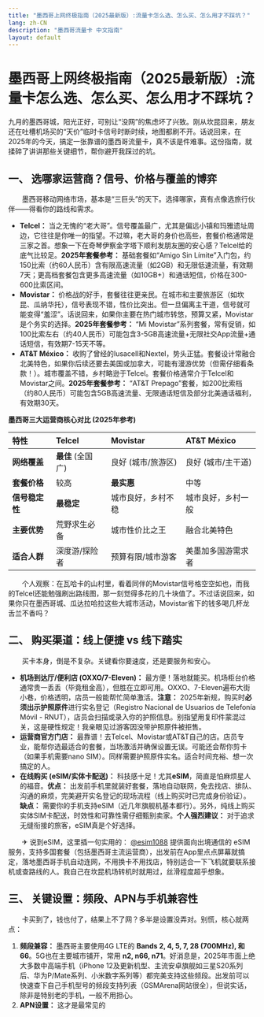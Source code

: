 ```yaml
---
title: "墨西哥上网终极指南（2025最新版）:流量卡怎么选、怎么买、怎么用才不踩坑？"
lang: zh-CN
description: "墨西哥流量卡 中文指南"
layout: default
---
```

# 墨西哥上网终极指南（2025最新版）:流量卡怎么选、怎么买、怎么用才不踩坑？

九月的墨西哥城，阳光正好，可别让“没网”的焦虑坏了兴致。刚从坎昆回来，朋友还在吐槽机场买的“天价”临时卡信号时断时续，地图都刷不开。话说回来，在2025年的今天，搞定一张靠谱的墨西哥流量卡，真不该是件难事。这份指南，就揉碎了讲讲那些关键细节，帮你避开我踩过的坑。

## 一、 选哪家运营商？信号、价格与覆盖的博弈

　　墨西哥移动网络市场，基本是“三巨头”的天下。选择哪家，真有点像选旅行伙伴——得看你的路线和需求。

*   **Telcel：** 当之无愧的“老大哥”。信号覆盖最广，尤其是偏远小镇和玛雅遗址周边，它往往是你唯一的指望。不过嘛，老大哥的身价也高些，套餐价格通常是三家之首。想象一下在奇琴伊察金字塔下顺利发朋友圈的安心感？Telcel给的底气比较足。**2025年套餐参考：** 基础套餐如“Amigo Sin Límite”入门包，约150比索（约60人民币）含有限高速流量（如2GB）和无限低速流量，有效期7天；更高档套餐包含更多高速流量（如10GB+）和通话短信，价格在300-600比索区间。
*   **Movistar：** 价格战的好手，套餐往往更亲民。在城市和主要旅游区（如坎昆、瓜纳华托），信号表现不错，性价比突出。但一旦偏离主干道，信号就可能变得“羞涩”。话说回来，如果你主要在热门城市转悠，预算又紧，Movistar是个务实的选择。**2025年套餐参考：** “Mi Movistar”系列套餐，常有促销，如100比索左右（约40人民币）可能包含3-5GB高速流量+无限社交App流量+通话短信，有效期7-15天不等。
*   **AT&T México：** 收购了曾经的Iusacell和Nextel，势头正猛。套餐设计常融合北美特色，如果你后续还要去美国或加拿大，可能有漫游优势（但需仔细看条款！）。城市覆盖不错，乡村略逊于Telcel。套餐价格通常介于Telcel和Movistar之间。**2025年套餐参考：** “AT&T Prepago”套餐，如200比索档（约80人民币）可能包含5GB高速流量、无限通话短信及部分北美通话福利，有效期30天。

**墨西哥三大运营商核心对比 (2025年参考)**

| 特性         | Telcel              | Movistar            | AT&T México         |
| :----------- | :------------------ | :------------------ | :------------------ |
| **网络覆盖** | **最佳** (全国广)  | 良好 (城市/旅游区)  | 良好 (城市/主干道)  |
| **套餐价格** | 较高                | **最实惠**          | 中等                |
| **信号稳定性**| **最稳定**          | 城市良好，乡村不稳  | 城市良好，乡村一般  |
| **主要优势** | 荒野求生必备        | 城市性价比之王      | 融合北美特色        |
| **适合人群** | 深度游/探险者       | 预算有限/城市游客   | 美墨加多国游需求者 |

　　个人观察：在瓦哈卡的山村里，看着同伴的Movistar信号格空空如也，而我的Telcel还能勉强刷出路线图，那一刻觉得多花的几十块值了。不过话说回来，如果你只在墨西哥城、瓜达拉哈拉这些大城市活动，Movistar省下的钱多喝几杯龙舌兰不香吗？

## 二、 购买渠道：线上便捷 vs 线下踏实

　　买卡本身，倒是不复杂。关键看你要速度，还是要服务和安心。

*   **机场到达厅/便利店 (OXXO/7-Eleven)：** 最方便！落地就能买。机场柜台价格通常贵一丢丢（毕竟租金高），但胜在立即可用。OXXO、7-Eleven遍布大街小巷，价格透明，店员一般能帮忙简单激活。**注意：** 2025年新规，购买时**必须出示护照原件**进行实名登记（Registro Nacional de Usuarios de Telefonía Móvil - RNUT），店员会扫描或录入你的护照信息。别指望用复印件蒙混过关，这是硬性规定！我亲眼见过游客因没带护照原件被拒售。
*   **运营商官方门店：** 最靠谱！去Telcel、Movistar或AT&T自己的店。店员专业，能帮你选最适合的套餐，当场激活并确保设置无误。可能还会帮你剪卡（如果手机需要nano SIM）。同样需要护照原件实名。适合时间充裕、想一次搞定的人。
*   **在线购买 (eSIM/实体卡配送)：** 科技感十足！尤其**eSIM**，简直是怕麻烦星人的福音。**优点：** 出发前手机里就装好套餐，落地自动联网，免去找店、排队、沟通的麻烦，完美避开实名登记的现场流程（线上购买时已完成身份验证）。**缺点：** 需要你的手机支持eSIM（近几年旗舰机基本都行）。另外，纯线上购买实体SIM卡配送，时效性和可靠性需仔细甄别卖家。**个人强烈建议：** 对于追求无缝衔接的旅客，eSIM真是个好选择。

　　✈ 说到eSIM，这里插一句实用的： [@esim1088](https://t.me/s/esim1088) 提供面向出境通信的 eSIM 服务，支持多国套餐（包括墨西哥主流运营商），出发前在App里点点屏幕就搞定，落地墨西哥手机自动连网，不用换卡不用找店，特别适合一下飞机就要联系接机或查路线的人。我自己在坎昆机场转机时就用过，丝滑程度超乎想象。

## 三、 关键设置：频段、APN与手机兼容性

　　卡买到了，钱也付了，结果上不了网？多半是设置没弄对。别慌，核心就两点：

1.  **频段兼容：** 墨西哥主要使用4G LTE的 **Bands 2, 4, 5, 7, 28 (700MHz), 和 66**。5G也在主要城市铺开，常用 **n2, n66, n71**。好消息是，2025年市面上绝大多数中高端手机（iPhone 12及更新机型、主流安卓旗舰如三星S20系列后、华为P/Mate系列、小米数字系列等）都完美支持这些频段。出发前可以快速查下自己手机型号的频段支持列表（GSMArena网站很全），但说实话，除非是特别老的手机，一般不用担心。
2.  **APN设置：** 这才是最常见的